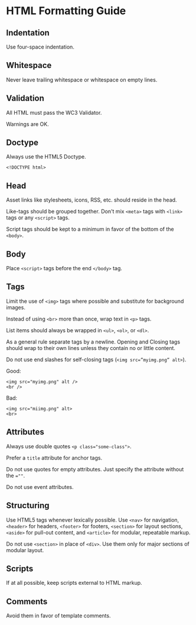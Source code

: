 # HTML Formatting Guide

## Indentation

Use four-space indentation.

## Whitespace

Never leave trailing whitespace or whitespace on empty lines.

## Validation

All HTML must pass the WC3 Validator.

Warnings are OK.

## Doctype

Always use the HTML5 Doctype.

    <!DOCTYPE html>

## Head

Asset links like stylesheets, icons, RSS, etc. should reside in the head.

Like-tags should be grouped together. Don't mix `<meta>` tags with `<link>`
tags or any `<script>` tags.

Script tags should be kept to a minimum in favor of the bottom of the `<body>`.

## Body

Place `<script>` tags before the end `</body>` tag.

## Tags

Limit the use of `<img>` tags where possible and substitute for background images.

Instead of using `<br>` more than once, wrap text in `<p>` tags.

List items should always be wrapped in `<ul>`, `<ol>`, or `<dl>`.

As a general rule separate tags by a newline. Opening and Closing tags should wrap
to their own lines unless they contain no or little content.

Do not use end slashes for self-closing tags (`<img src=”myimg.png” alt>`).

Good:

    <img src="myimg.png" alt />
    <br />

Bad:

    <img src="miimg.png" alt>
    <br>

## Attributes

Always use double quotes `<p class="some-class">`.

Prefer a `title` attribute for anchor tags.

Do not use quotes for empty attributes. Just specify the attribute without the
`=""`.

Do not use event attributes.

## Structuring

Use HTML5 tags whenever lexically possible. Use `<nav>` for navigation, `<header>`
for headers, `<footer>` for footers, `<section>` for layout sections, `<aside>`
for pull-out content, and `<article>` for modular, repeatable markup.

Do not use `<section>` in place of `<div>`. Use them only for major sections
of modular layout.

## Scripts

If at all possible, keep scripts external to HTML markup.

## Comments

Avoid them in favor of template comments.

